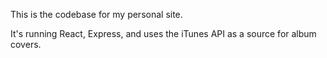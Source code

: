 This is the codebase for my personal site.

It's running React, Express, and uses the iTunes API as a source for album covers. 
